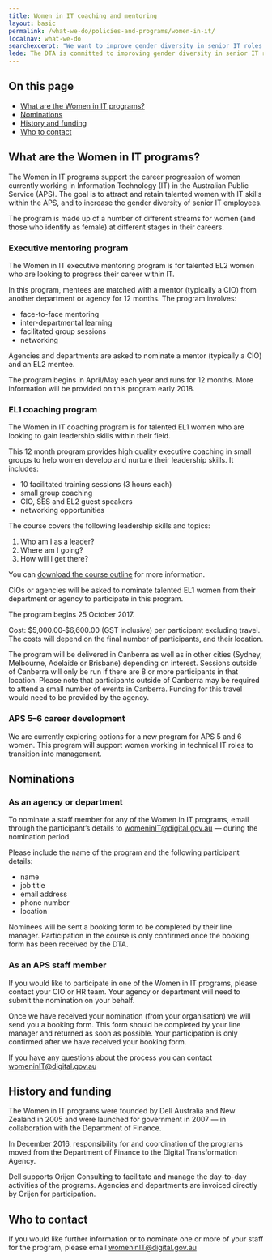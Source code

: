 ```yaml
---
title: Women in IT coaching and mentoring
layout: basic
permalink: /what-we-do/policies-and-programs/women-in-it/
localnav: what-we-do
searchexcerpt: "We want to improve gender diversity in senior IT roles within the Australian Public Service. Find out about the programs we offer for women in the APS."
lede: The DTA is committed to improving gender diversity in senior IT roles within the Australian Public Service. Find out about the coaching and mentoring programs currently on offer, and what we’re planning for the future.
---
```

<nav class="index-links">
  <h2>On this page</h2>
  <ul>
    <li>
      <a href="#What-are-the-Women-in-IT-programs">
        What are the Women in IT programs?
      </a>
    </li>
    <li>
      <a href="#Nominations">
        Nominations
      </a>
    </li>
    <li>
      <a href="#History-and-funding">
        History and funding
      </a>
    </li>
    <li>
      <a href="#Who-to-contact">
        Who to contact
      </a>
    </li>
  </ul>
</nav>

<h2 id="What-are-the-Women-in-IT-programs">What are the Women in IT programs?</h2>
<p>The Women in IT programs support the career progression of women currently working in Information Technology (IT) in the Australian Public Service (APS). The goal is to attract and retain talented women with IT skills within the APS, and to increase the gender diversity of senior IT employees. </p>

<p>The program is made up of a number of different streams for women (and those who identify as female) at different stages in their careers.</p>

<h3>Executive mentoring program</h3>
<p>The Women in IT executive mentoring program is for talented EL2 women who are looking to progress their career within IT.</p>

<p>In this program, mentees are matched with a mentor (typically a CIO) from another department or agency for 12 months. The program involves:</p>
<ul>
<li>face-to-face mentoring</li>
<li>inter-departmental learning</li>
<li>facilitated group sessions</li>
<li>networking</li>
</ul>
<p>Agencies and departments are asked to nominate a mentor (typically a CIO) and an EL2 mentee.</p>
<p>The program begins in April/May each year and runs for 12 months. More information will be provided on this program early 2018.</p>

<h3>EL1 coaching program</h3>
<p>The Women in IT coaching program is for talented EL1 women who are looking to gain leadership skills within their field.</p>
<p>This 12 month program provides high quality executive coaching in small groups to help women develop and nurture their leadership skills. It includes:</p>
<ul>
<li>10 facilitated training sessions (3 hours each)</li>
<li>small group coaching</li>
<li>CIO, SES and EL2 guest speakers</li>
<li>networking opportunities</li>
</ul>
<p>The course covers the following leadership skills and topics:</p>
<ol>
<li>Who am I as a leader?</li>
<li>Where am I going?</li>
<li>How will I get there?</li>
</ol>
<p>You can <a href="/files/DTA_women-in-IT-coaching-course-outline.pdf" download>download the course outline</a> for more information.</p>
<p>CIOs or agencies will be asked to nominate talented EL1 women from their department or agency to participate in this program.</p>
<p>The program begins 25 October 2017.</p>
<p>Cost: $5,000.00‑$6,600.00 (GST inclusive) per participant excluding travel. The costs will depend on the final number of participants, and their location.</p>
<p>The program will be delivered in Canberra as well as in other cities (Sydney, Melbourne, Adelaide or Brisbane) depending on interest. Sessions outside of Canberra will only be run if there are 8 or more participants in that location. Please note that participants outside of Canberra may be required to attend a small number of events in Canberra. Funding for this travel would need to be provided by the agency.</p>
<h3>APS 5&ndash;6 career development</h3>
<p>We are currently exploring options for a new program for APS 5 and 6 women. This program will support women working in technical IT roles to transition into management.</p>

<h2 id="Nominations">Nominations</h2>
<h3>As an agency or department</h3>
<p>To nominate a staff member for any of the Women in IT programs, email through the participant&rsquo;s details to <a href="mailto:womeninIT@digital.gov.au?Subject=Women%20in%20IT" target="_top">womeninIT@digital.gov.au</a> &mdash; during the nomination period.</p>
<p>Please include the name of the program and the following participant details:</p>
<ul>
<li>name</li>
<li>job title</li>
<li>email address</li>
<li>phone number</li>
<li>location</li>
</ul>
<p>Nominees will be sent a booking form to be completed by their line manager. Participation in the course is only confirmed once the booking form has been received by the DTA.</p>

<h3>As an APS staff member</h3>
<p>If you would like to participate in one of the Women in IT programs, please contact your CIO or HR team. Your agency or department will need to submit the nomination on your behalf.</p>
<p>Once we have received your nomination (from your organisation) we will send you a booking form. This form should be completed by your line manager and returned as soon as possible. Your participation is only confirmed after we have received your booking form.</p>
<p>If you have any questions about the process you can contact <a href="mailto:womeninIT@digital.gov.au?Subject=Women%20in%20IT" target="_top">womeninIT@digital.gov.au</a></p>

<h2 id="History-and-funding">History and funding</h2>
<p>The Women in IT programs were founded by Dell Australia and New Zealand in 2005 and were launched for government in 2007 &mdash; in collaboration with the Department of Finance.</p>
<p>In December 2016, responsibility for and coordination of the programs moved from the Department of Finance to the Digital Transformation Agency.</p>
<p>Dell supports Orijen Consulting to facilitate and manage the day-to-day activities of the programs. Agencies and departments are invoiced directly by Orijen for participation.</p>

<h2 id="Who-to-contact">Who to contact</h2>
<p>If you would like further information or to nominate one or more of your staff for the program, please email <a href="mailto:womeninIT@digital.gov.au?Subject=Women%20in%20IT" target="_top">womeninIT@digital.gov.au</a></p>
